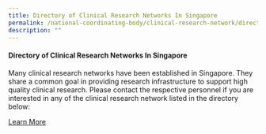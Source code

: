 ```yaml
---
title: Directory of Clinical Research Networks In Singapore
permalink: /national-coordinating-body/clinical-research-network/directory-of-crn-in-singapore/
description: ""
---
```

#### Directory of Clinical Research Networks In Singapore

Many clinical research networks have been established in Singapore. They share a common goal in providing research infrastructure to support high quality clinical research. Please contact the respective personnel if you are interested in any of the clinical research network listed in the directory below:

[Learn More](/directory-of-crn-in-singapore/directory-of-clinical-research-networks-in-singapore/)